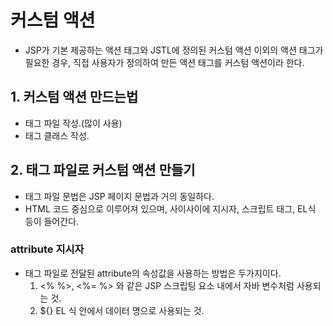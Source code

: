 # 커스텀 액션
- JSP가 기본 제공하는 액션 태그와 JSTL에 정의된 커스텀 액션 이외의 액션 태그가 필요한 경우, 직접 사용자가 정의하여 만든 액션 태그를 커스텀 액션이라 한다.

## 1. 커스텀 액션 만드는법
- 태그 파일 작성.(많이 사용)
- 태그 클래스 작성.

## 2. 태그 파일로 커스텀 액션 만들기
- 태그 파일 문법은 JSP 페이지 문법과 거의 동일하다.
- HTML 코드 중심으로 이루어져 있으며, 사이사이에 지시자, 스크립트 태그, EL식 등이 들어간다.


### attribute 지시자
- 태그 파일로 전달된 attribute의 속성값을 사용하는 방법은 두가지이다.
    1. <% %>, <%= %> 와 같은 JSP 스크립팅 요소 내에서 자바 변수처럼 사용되는 것.
    2. ${} EL 식 안에서 데이터 명으로 사용되는 것.